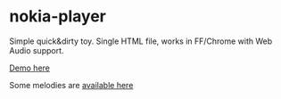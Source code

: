# nokia-player

Simple quick&dirty toy. Single HTML file, works in FF/Chrome with Web Audio support.

[Demo here](https://cdn.rawgit.com/scythianfuego/nokia-player/d21c49f0557dc88224b340605732a5cf3fd3c590/nokiaplayer.html)

Some melodies are [available here](http://nokia.nigelcoldwell.co.uk/tunes.html)
